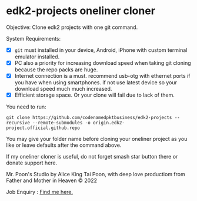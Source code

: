 # edk2-projects oneliner cloner
Objective: Clone edk2 projects with one git command.

<p0 id="sys.req">System Requirements:</p0>

- [x] `git` must installed in your device, Android, iPhone with custom terminal emulator installed.
- [x] PC also a priority for increasing download speed when taking git cloning because the repo packs are huge.
- [x] Internet connection is a must. recommend usb-otg with ethernet ports if you have when using smartphones. if not use latest device so your download speed much much increased.
- [x] Efficient storage space. Or your clone will fail due to lack of them.

<p id="usage">You need to run:</p>

```git
git clone https://github.com/codenamedpktbusiness/edk2-projects --recursive --remote-submodules -o origin.edk2-project.official.github.repo
```

You may give your folder name before cloning your oneliner project as you like or leave defaults after the command above.

If my oneliner cloner is useful, do not forget smash star button there or donate support here.

<p1 id="copyright.disclaimer">Mr. Poon's Studio by Alice King Tai Poon, with deep love productiom from Father and Mother in Heaven © 2022</p1>

<p2 id="enquiry">Job Enquiry :  <a id="my.email" name="pkt_1" href="mailto:pkt_1@yahoo.com.hk">Find me here.</a></p2>
